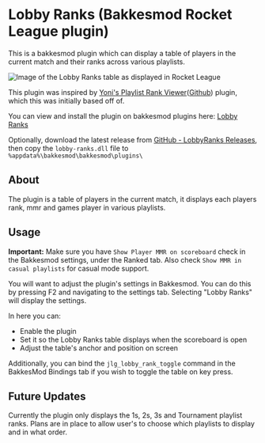 # Lobby Ranks (Bakkesmod Rocket League plugin)
This is a bakkesmod plugin which can display a table of players in the current match and their ranks across various playlists.

![Image of the Lobby Ranks table as displayed in Rocket League](https://i.imgur.com/E8XE0SA.png)

This plugin was inspired by [Yoni's Playlist Rank Viewer](https://bakkesplugins.com/plugins/view/125)([Github](https://github.com/yonilerner/bakkesmod-playlist-rank-viewer/)) plugin, which this was initially based off of.

You can view and install the plugin on bakkesmod plugins here: [Lobby Ranks](https://bakkesplugins.com/plugins/view/348)

Optionally, download the latest release from [GitHub - LobbyRanks Releases](https://github.com/GrantJL/rl-lobby-ranks/releases), then copy the `lobby-ranks.dll` file to `%appdata%\bakkesmod\bakkesmod\plugins\`

## About
The plugin is a table of players in the current match, it displays each players rank, mmr and games player in various playlists. 

## Usage
**Important:** Make sure you have `Show Player MMR on scoreboard` check in the Bakkesmod settings, under the Ranked tab. Also check `Show MMR in casual playlists` for casual mode support.

You will want to adjust the plugin's settings in Bakkesmod. You can do this by pressing F2 and navigating to the settings tab. Selecting "Lobby Ranks" will display the settings.

In here you can:
- Enable the plugin
- Set it so the Lobby Ranks table displays when the scoreboard is open
- Adjust the table's anchor and position on screen

Additionally, you can bind the `jlg_lobby_rank_toggle` command in the BakkesMod Bindings tab if you wish to toggle the table on key press.

## Future Updates
Currently the plugin only displays the 1s, 2s, 3s and Tournament playlist ranks. Plans are in place to allow user's to choose which playlists to display and in what order.
